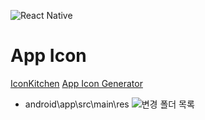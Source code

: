 ![React Native](https://velog.velcdn.com/images/imysh578/post/1f54af4b-6908-44fd-9072-3542ab10fe36/image.png)

# App Icon

[IconKitchen](https://icon.kitchen/i)
[App Icon Generator](https://www.appicon.co/)

- android\app\src\main\res
  ![변경 폴더 목록](https://github.com/user-attachments/assets/b0d7ed4b-c08c-4b8f-a07d-e00d65984211)
